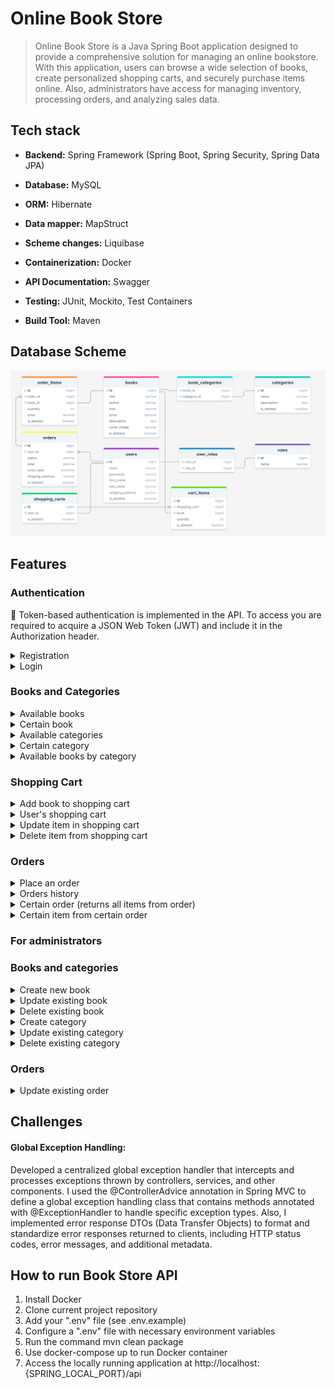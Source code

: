 #  Online Book Store

> Online Book Store is a Java Spring Boot application designed to provide 
> a comprehensive solution for managing an online bookstore. With this application, 
> users can browse a wide selection of books, create personalized shopping carts,
> and securely purchase items online. 
> Also, administrators have access for managing inventory, processing orders, and analyzing sales data.

##  Tech stack

- **Backend:** Spring Framework (Spring Boot, Spring Security, Spring Data JPA)

- **Database:** MySQL

- **ORM:** Hibernate

- **Data mapper:** MapStruct

- **Scheme changes:** Liquibase

- **Containerization:** Docker

- **API Documentation:** Swagger

- **Testing:** JUnit, Mockito, Test Containers

- **Build Tool:** Maven

## Database Scheme

![sheme](assets/images/scheme.png)

## Features

### Authentication

🔑 Token-based authentication is implemented in the API. To access you are required to acquire a JSON Web Token (JWT) and include it in the Authorization header.

<details>
  <summary>Registration</summary>

* Endpoint ```/api/auth/register```
* HTTP Request: POST
* Request Body:
  ``` 
  {
    "email": "test.user@example.com",
    "password": "12345678",
    "repeatPassword": "12345678",
    "firstName": "Test",
    "lastName": "User",
    "shippingAddress": "123 Main St, City, Country"
  }
  ```
* Response: Status Code 200
* Response Body:
  ``` 
  {
    "id": 1,
    "email": "test.user@example.com",
    "firstName": "Test",
    "lastName": "User",
    "shippingAddress": "123 Main St, City, Country"
  }
  ```

</details>

<details>
  <summary>Login</summary>

* Endpoint ```/api/auth/login```
* HTTP Request: POST
* Request Body:
  ``` 
  {
      "email": "test.user@example.com",
      "password": "12345678"
  }
  ```
* Response: Status Code 200
* Response Body:
  ``` 
  {
      "token": "eyJhbGciOiJIUzI1NiIsInR5cCI6IkpXVCJ9.eyJzdWIiOiIxMjM0NTY3ODkwIiwibmFtZSI6IkpvaG4gRG9lIiwiaWF0IjoxNTE2MjM5MDIyfQ.SflKxwRJSMeKKF2QT4fwpMeJf36POk6yJV_adQssw5c"
  }
  ```

</details>

### Books and Categories

<details>
  <summary>Available books</summary>

* Endpoint ```/api/books```
* HTTP Request: GET
  * Response: Status Code 200
    * Response Body:
      ```
      [
          {
              "id": 1,
              "title": "Animal Farm",
              "author": "George Orwell",
              "isbn": "24546555677676776",
              "price": 30.00,
              "description": "Animal Farm is a beast fable, 
                in the form of a satirical allegorical novella, 
                by George Orwell, 
                first published in England on 17 August 1945",
              "coverImage": "https://www.example.com/images/book1.jpg",
              "categories": [2]
          },
          {
              "id": 2,
              "title": "Women",
              "author": "Charles Bukowski",
              "isbn": "735934362372328632",
              "price": 27.00,
              "description": "Women is a 1978 novel written by Charles Bukowski, 
                starring his semi-autobiographical character Henry Chinaski.",
              "coverImage": "https://www.example.com/images/book2.jpg",
              "categories": [1]
          }
      ]
      ```

</details>

<details>
  <summary>Certain book</summary>

* Endpoint ```/api/books/1```
* HTTP Request: GET
* Response: Status Code 200
* Response Body:
  ```
  {
      "id": 1,
      "title": "Animal Farm",
      "author": "George Orwell",
      "isbn": "24546555677676776",
      "price": 30.00,
      "description": "Animal Farm is a beast fable, 
        in the form of a satirical allegorical novella, 
        by George Orwell,
        first published in England on 17 August 1945",
      "coverImage": "https://www.example.com/images/book3.jpg",
      "categories": [2]
  }
  ```

</details>

<details>
  <summary>Available categories</summary>

* Endpoint ```/api/categories```
* HTTP Request: GET
* Response: Status Code 200
* Response Body:
  ```
  [
      {
          "id": 1,
          "name": "Autobiographical novel",
          "description": "Autobiographical novel books"
      },
      {
          "id": 2,
          "name": "Political satire",
          "description": "Political satire books"
      },
  ]
  ```

</details>

<details>
  <summary>Certain category</summary>

* Endpoint ```/api/categories/1```
* HTTP Request: GET
* Response: Status Code 200
* Response Body:
  ```
  {
      "id": 1,
      "name": "Autobiographical novel",
      "description": "Autobiographical novel books"
  }
  ```

</details>

<details>
  <summary>Available books by category</summary>

* Endpoint ```/api/categories/1/books```
* HTTP Request: GET
* Response: Status Code 200
* Response Body:
  ```
  {
      "id": 1,
      "title": "Animal Farm",
      "author": "George Orwell",
      "isbn": "24546555677676776",
      "price": 30.00,
      "description": "Animal Farm is a beast fable, 
        in the form of a satirical allegorical novella, 
        by George Orwell,
        first published in England on 17 August 1945",
      "coverImage": "https://www.example.com/images/book3.jpg",
      "categories": [2]
  }
  ```

</details>

### Shopping Cart

<details>
  <summary>Add book to shopping cart</summary>

* Endpoint ```/api/cart```
* HTTP Request: POST
* Request Body:
  ```
  {
    "bookId": "1",
    "quantity": "3"
  }
  ```
* Response Body:
  ```
  {
      "id": 1,
      "bookId": 1,
      "bookTitle": "Animal Farm",
      "quantity": 3
  }
  ```

</details>

<details>
  <summary>User's shopping cart</summary>

* Endpoint ```/api/cart```
* HTTP Request: GET
* Response: Status Code 200
* Response Body:
  ```
  [
      {
          "id": 1,
          "bookId": 1,
          "bookTitle": "Animal Farm",
          "quantity": 3
      }
  ]
  ```

</details>

<details>
  <summary>Update item in shopping cart</summary>

* Endpoint ```/api/cart/cart-items/1```
* HTTP Request: PUT
* Request Body:
  ```
  {
    "quantity": "2"
  }
  ```
* Response Body:
  ```
  {
      "id": 1,
      "bookId": 1,
      "bookTitle": "Animal Farm",
      "quantity": 2
  }
  ```

</details>

<details>
  <summary>Delete item from shopping cart</summary>

* Endpoint ```/api/cart/cart-items/1```
* HTTP Request: DELETE

</details>

### Orders

<details>
  <summary>Place an order</summary>

* Endpoint ```/api/orders```
* HTTP Request: POST
* Request Body:
  ```
  {
      "shippingAddress": "123 Main St, City, Country"
  }
  ```
* Response Body:
  ```
  {
      "id": 1,
      "userId": 1,
      "orderItems": [
          {
              "id": 1,
              "bookId": 1,
              "quantity": 3
          }
      ],
      "orderDate": "2024-04-02T14:10:23.316180965",
      "total": 90.00,
      "status": "PENDING"
  }
  ```

</details>

<details>
  <summary>Orders history</summary>

* Endpoint ```/api/orders```
* HTTP Request: GET
* Response Body:
  ```
  [
      {
          "id": 1,
          "userId": 1,
          "orderItems": [
              {
                  "id": 1,
                  "bookId": 1,
                  "quantity": 3
              }
          ],
          "orderDate": "2024-04-02T14:20:30.316180965",
          "total": 90.00,
          "status": "PENDING"
      }
  ]
  ```

</details>

<details>
  <summary>Certain order (returns all items from order)</summary>

* Endpoint ```/api/orders/1/items```
* HTTP Request: GET
* Response Body:
  ```
  [
        {
            "id": 1,
            "bookId": 1,
            "quantity": 3
        }
  ]
  ```

</details>

<details>
  <summary>Certain item from certain order</summary>

* Endpoint ```/api/orders/1/items/1```
* HTTP Request: GET
* Response Body:
  ```
  {
      "id": 1,
      "bookId": 1,
      "quantity": 3
  }
  ```

</details>

### For administrators

### Books and categories

<details>
  <summary>Create new book</summary>

* Endpoint ```/api/books```
* HTTP Request: POST
* Request Body:
  ```
  {
        "title": "Three Comrades",
        "author": "Erich Maria Remarque",
        "isbn": "97831614s4100",
        "price": 25.50,
        "description": "Three Comrades is a 1936 
          novel by the German author Erich Maria Remarque",
        "coverImage": "https://www.example.com/images/book3.jpg",
        "categories": [1]
  }
  ```
* Response Body:
  ```
  {
      "id": 1,
      "title": "Three Comrades",
      "author": "Erich Maria Remarque",
      "isbn": "9783161484100",
      "price": 17.50,
      "description": "Three Comrades is a 1936 
          novel by the German author Erich Maria Remarque",
      "coverImage": "https://www.example.com/images/book3.jpg",
      "categories": [1]
  }
  ```

</details>

<details>
  <summary>Update existing book</summary>

* Endpoint ```/api/books/1```
* HTTP Request: PUT
* Request Body:
  ```
  {
        "title": "Three Comrades",
        "author": "Erich Maria Remarque",
        "isbn": "97831614s4100",
        "price": 29.50,
        "description": "Three Comrades (German: Drei Kameraden) is a 1936 
          novel by the German author Erich Maria Remarque. ",
        "coverImage": "https://www.example.com/images/book3.jpg",
        "categories": [1]
  }
  ```
* Response Body:
  ```
  {
        "title": "Three Comrades",
        "author": "Erich Maria Remarque",
        "isbn": "97831614s4100",
        "price": 29.50,
        "description": "Three Comrades (German: Drei Kameraden) is a 1936 
          novel by the German author Erich Maria Remarque. ",
        "coverImage": "https://www.example.com/images/book3.jpg",
        "categories": [1]
  }
  ```
</details>

<details>
  <summary>Delete existing book</summary>

* Endpoint ```/api/books/1```
* HTTP Request: DELETE

</details>

<details>
  <summary>Create category</summary>

* Endpoint ```/api/categories```
* HTTP Request: POST
* Request Body:
  ```
  {
      "name": "Horror",
      "description": "Horror books"
  }
  ```
* Response Body:
  ```
  {
      "id": 3,
      "name": "Horror",
      "description": "Horror books"
  }
  ```

</details>

<details>
  <summary>Update existing category</summary>

* Endpoint ```/api/categories/1```
* HTTP Request: PUT
* Request Body:
  ```
  {
      "name": "Horror",
      "description": "Horror and not only books"
  }
  ```
* Response Body:
  ```
  {
      "id": 3,
      "name": "Horror",
      "description": "Horror and not only books"
  }
  ```

</details>


<details>
  <summary>Delete existing category</summary>

* Endpoint ```/api/categories/1```
* HTTP Request: DELETE

</details>

### Orders

<details>
  <summary>Update existing order</summary>


* Endpoint ```/api/orders/1```
* HTTP Request: PATCH
* Request Body:
  ```
  {
      "status": "DELIVERED"
  }
  ```
* Response Body:
  ```
  [
      {
          "id": 1,
          "userId": 1,
          "orderItems": [
              {
                  "id": 1,
                  "bookId": 1,
                  "quantity": 3
              }
          ],
          "orderDate": "2024-04-02T14:10:23.316180965",
          "total": 90.00,
          "status": "DELIVERED"
      }
  ]
  ```

</details>

##  Challenges

#### Global Exception Handling:
Developed a centralized global exception handler that intercepts 
and processes exceptions thrown by controllers, services, and other components. 
I used the @ControllerAdvice annotation in Spring MVC to define a global exception handling 
class that contains methods annotated with @ExceptionHandler to handle specific exception types. 
Also, I implemented error response DTOs (Data Transfer Objects) to format and 
standardize error responses returned to clients, including HTTP status codes, 
error messages, and additional metadata.

##  How to run Book Store API

1) Install Docker
2) Clone current project repository
3) Add your ".env" file (see .env.example)
4) Configure a ".env" file with necessary environment variables
5) Run the command mvn clean package
6) Use docker-compose up to run Docker container
7) Access the locally running application at http://localhost:{SPRING_LOCAL_PORT}/api
